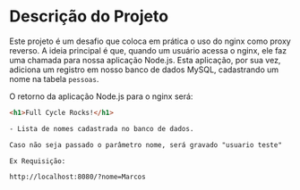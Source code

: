 # Descrição do Projeto

Este projeto é um desafio que coloca em prática o uso do nginx como proxy reverso. A ideia principal é que, quando um usuário acessa o nginx, ele faz uma chamada para nossa aplicação Node.js. Esta aplicação, por sua vez, adiciona um registro em nosso banco de dados MySQL, cadastrando um nome na tabela `pessoas`.

O retorno da aplicação Node.js para o nginx será:

```html
<h1>Full Cycle Rocks!</h1>

- Lista de nomes cadastrada no banco de dados.

Caso não seja passado o parâmetro nome, será gravado "usuario teste"

Ex Requisição:

http://localhost:8080/?nome=Marcos
